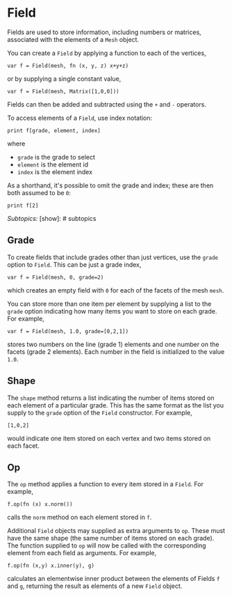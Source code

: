[comment]: # (Field class help)
[version]: # (0.5)

# Field
[tagfield]: # (Field)

Fields are used to store information, including numbers or matrices, associated with the elements of a `Mesh` object.

You can create a `Field` by applying a function to each of the vertices,

    var f = Field(mesh, fn (x, y, z) x+y+z)

or by supplying a single constant value,

    var f = Field(mesh, Matrix([1,0,0]))

Fields can then be added and subtracted using the `+` and `-` operators.

To access elements of a `Field`, use index notation:

    print f[grade, element, index]

where
* `grade` is the grade to select
* `element` is the element id
* `index` is the element index

As a shorthand, it's possible to omit the grade and index; these are then both assumed to be `0`:

    print f[2]

_Subtopics:_
[show]: # subtopics

## Grade
[taggrade]: # (grade)

To create fields that include grades other than just vertices, use the `grade` option to `Field`. This can be just a grade index,

    var f = Field(mesh, 0, grade=2)

which creates an empty field with `0` for each of the facets of the mesh `mesh`.

You can store more than one item per element by supplying a list to the `grade` option indicating how many items you want to store on each grade. For example,

    var f = Field(mesh, 1.0, grade=[0,2,1])

stores two numbers on the line (grade 1) elements and one number on the facets (grade 2 elements). Each number in the field is initialized to the value `1.0`.

## Shape
[tagshape]: # (shape)

The `shape` method returns a list indicating the number of items stored on each element of a particular grade. This has the same format as the list you supply to the `grade` option of the `Field` constructor. For example,

    [1,0,2]

would indicate one item stored on each vertex and two items stored on each facet.

## Op
[tagop]: # (op)

The `op` method applies a function to every item stored in a `Field`. For example,

    f.op(fn (x) x.norm())

calls the `norm` method on each element stored in `f`.

Additional `Field` objects may supplied as extra arguments to `op`. These must have the same shape (the same number of items stored on each grade). The function supplied to `op` will now be called with the corresponding element from each field as arguments. For example,

    f.op(fn (x,y) x.inner(y), g)

calculates an elementwise inner product between the elements of Fields `f` and `g`, returning the result as elements of a new `Field` object.
